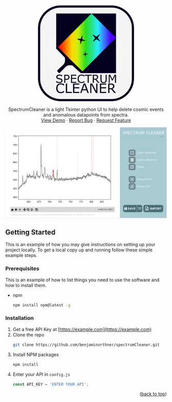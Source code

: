 <a name="readme-top"></a>


<!-- PROJECT LOGO -->
<br />
<div align="center">
  <a href="https://github.com/benjaminorthner/spectrumCleaner">
    <img src="assets/icon2.png" alt="Logo" width="300" height="300">
  </a>

  <p align="center">
    SpectrumCleaner is a light Tkinter python UI to help delete cosmic events and anomalous datapoints from spectra.
    <br />
    <a href="https://github.com/benjaminorthner/spectrumCleaner">View Demo</a>
    ·
    <a href="https://github.com/benjaminorthner/spectrumCleaner/issues">Report Bug</a>
    ·
    <a href="https://github.com/benjaminorthner/spectrumCleaner/issues">Request Feature</a>
  </p>
</div>



<!-- ABOUT THE PROJECT -->
<!-- ## About The Project -->

<p align="center">
  <img width="" src="assets/readme1.png">
</p>




<!-- GETTING STARTED -->
## Getting Started

This is an example of how you may give instructions on setting up your project locally.
To get a local copy up and running follow these simple example steps.

### Prerequisites

This is an example of how to list things you need to use the software and how to install them.
* npm
  ```sh
  npm install npm@latest -g
  ```

### Installation

1. Get a free API Key at [https://example.com](https://example.com)
2. Clone the repo
   ```sh
   git clone https://github.com/benjaminorthner/spectrumCleaner.git
   ```
3. Install NPM packages
   ```sh
   npm install
   ```
4. Enter your API in `config.js`
   ```js
   const API_KEY = 'ENTER YOUR API';
   ```

<p align="right">(<a href="#readme-top">back to top</a>)</p>







<!-- MARKDOWN LINKS & IMAGES -->
<!-- https://www.markdownguide.org/basic-syntax/#reference-style-links -->

